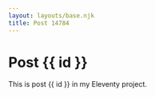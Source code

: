 ```yaml
---
layout: layouts/base.njk
title: Post 14784
---
```


# Post {{ id }}

This is post {{ id }} in my Eleventy project.
